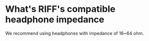 # What's RIFF's compatible headphone impedance
We recommend using headphones with impedance of 16~64 ohm.